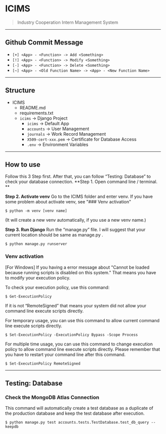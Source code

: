 # ICIMS
> Industry Cooperation Intern Management System

---
## Github Commit Message
- `[+] <App> - <Function> -> Add <Something>`
- `[!] <App> - <Function> -> Modify <Something>`
- `[-] <App> - <Function> -> Delete <Something>`
- `[~] <App> - <Old Function Name> -> <App> - <New Function Name>`

---
## Structure
- ICIMS
	- README.md
	- requirements.txt
	- `icims` -> Django Project
		- `icims` -> Default App
		- `accounts` -> User Management
		- `journals` -> Work Record Management
  		- `X509-cert-xxx.pem` -> Certificate for Database Access
		- `.env` -> Environment Variables

---
## How to use
Follow this 3 Step first. After that, you can follow “Testing: Database” to check your database connection.
**Step 1. Open command line / terminal. **

**Step 2. Activate venv**
Go to the ICIMS folder and enter venv. If you have some problem about activate venv, see "### Venv activation"
```
$ python -m venv [venv name]
```
(It will create a new venv automatically, if you use a new venv name.)

**Step 3. Run Django**
Run the “manage.py” file. I will suggest that your current location should be same as manage.py .
```
$ python manage.py runserver
```

### Venv activation

[For Windows]
If you having a error message about "Cannot be loaded because running scripts is disabled on this system." That means you have to modify your execution policy.

To check your execution policy, use this command:
```
$ Get-ExecutionPolicy
```
If it is not “RemoteSigned” that means your system did not allow your command line execute scripts directly.

For temporary usage, you can use this command to allow current command line execute scripts directly.
```
$ Set-ExecutionPolicy -ExecutionPolicy Bypass -Scope Process
```

For multiple time usage, you can use this command to change execution policy to allow command line execute scripts directly. Please remember that you have to restart your command line after this command.
```
$ Set-ExecutionPolicy RemoteSigned
```

---
## Testing: Database

### Check the MongoDB Atlas Connection
This command will automatically create a test database as a duplicate of the production database and keep the test database after execution.
```
$ python manage.py test accounts.tests.TestDatabase.test_db_query --keepdb
```

